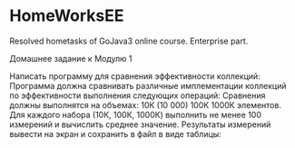 # HomeWorksEE
Resolved hometasks of GoJava3 online course. Enterprise part.

Домашнее задание к Модулю 1

  Написать программу для сравнения эффективности коллекций:
  Программа должна сравнивать различные имплементации коллекций по эффективности выполнения следующих операций:
  Сравнения должны выполнятся на объемах: 10К (10 000) 100К 1000К элементов.
  Для каждого набора (10К, 100К, 1000К) выполнить не менее 100 измерений и вычислить среднее значение.
  Результаты измерений вывести на экран и сохранить в файл в виде таблицы:
